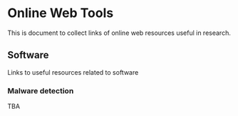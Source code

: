 
# Online Web Tools
This is document to collect links of online web resources useful in research.




## Software
Links to useful resources related to software


### Malware detection


TBA

